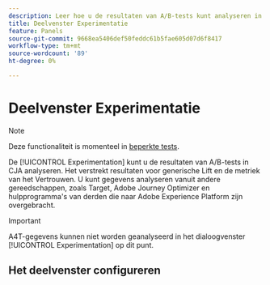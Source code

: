 ```yaml
---
description: Leer hoe u de resultaten van A/B-tests kunt analyseren in het deelvenster CJA-experimenten.
title: Deelvenster Experimentatie
feature: Panels
source-git-commit: 9668ea5406def50feddc61b5fae605d07d6f8417
workflow-type: tm+mt
source-wordcount: '89'
ht-degree: 0%

---
```



# Deelvenster Experimentatie

>[!NOTE]
>
>Deze functionaliteit is momenteel in [beperkte tests](/help/release-notes/releases.md).

De [!UICONTROL Experimentation] kunt u de resultaten van A/B-tests in CJA analyseren. Het verstrekt resultaten voor generische Lift en de metriek van het Vertrouwen. U kunt gegevens analyseren vanuit andere gereedschappen, zoals Target, Adobe Journey Optimizer en hulpprogramma&#39;s van derden die naar Adobe Experience Platform zijn overgebracht.

>[!IMPORTANT]
>
>A4T-gegevens kunnen niet worden geanalyseerd in het dialoogvenster [!UICONTROL Experimentation] op dit punt.

## Het deelvenster configureren


